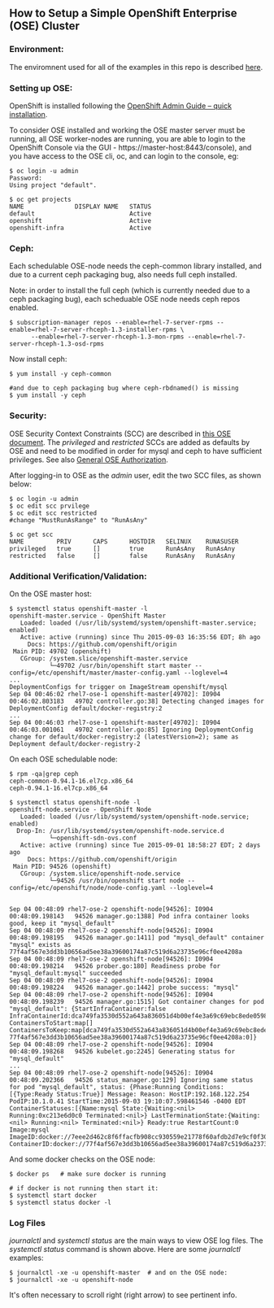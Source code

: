 ## How to Setup a Simple OpenShift Enterprise (OSE) Cluster

### Environment:
The enviromnent used for all of the examples in this repo is described [here](../ENV.md).

### Setting up OSE:
OpenShift is installed following the [OpenShift Admin Guide – quick installation](https://docs.openshift.com/enterprise/3.0/admin_guide/install/quick_install.html).

To consider OSE installed and working the OSE master server must be running, all OSE worker-nodes are running, you are able to login to the OpenShift Console via the GUI - https://master-host:8443/console), and you have access to the OSE cli, oc, and can login to the console, eg:

```
$ oc login -u admin
Password:
Using project "default".

$ oc get projects
NAME              DISPLAY NAME   STATUS
default                          Active
openshift                        Active
openshift-infra                  Active
```

### Ceph:
Each schedulable OSE-node needs the ceph-common library installed, and due to a current ceph packaging bug, also needs full ceph installed.

Note: in order to install the full ceph (which is currently needed due to a ceph packaging bug), each scheduable OSE node needs ceph repos enabled.

```
$ subscription-manager repos --enable=rhel-7-server-rpms --enable=rhel-7-server-rhceph-1.3-installer-rpms \
      --enable=rhel-7-server-rhceph-1.3-mon-rpms --enable=rhel-7-server-rhceph-1.3-osd-rpms
```

Now install ceph:

```
$ yum install -y ceph-common

#and due to ceph packaging bug where ceph-rbdnamed() is missing
$ yum install -y ceph
```

### Security:
OSE Security Context Constraints (SCC) are described in [this OSE document](https://docs.openshift.com/enterprise/3.0/architecture/additional_concepts/authorization.html#security-context-constraints). The *privileged* and *restricted* SCCs are added as defaults by OSE and need to be modified in order for mysql and ceph to have sufficient privileges. See also [General OSE Authorization](https://docs.openshift.com/enterprise/3.0/architecture/additional_concepts/authorization.html).

After logging-in to OSE as the *admin* user, edit the two SCC files, as shown below:

```
$ oc login -u admin
$ oc edit scc prvilege
$ oc edit scc restricted
#change "MustRunAsRange" to "RunAsAny"

$ oc get scc
NAME         PRIV      CAPS      HOSTDIR   SELINUX    RUNASUSER
privileged   true      []        true      RunAsAny   RunAsAny
restricted   false     []        false     RunAsAny   RunAsAny
```

### Additional Verification/Validation:

On the OSE master host:

```
$ systemctl status openshift-master -l
openshift-master.service - OpenShift Master
   Loaded: loaded (/usr/lib/systemd/system/openshift-master.service; enabled)
   Active: active (running) since Thu 2015-09-03 16:35:56 EDT; 8h ago
     Docs: https://github.com/openshift/origin
 Main PID: 49702 (openshift)
   CGroup: /system.slice/openshift-master.service
           └─49702 /usr/bin/openshift start master --config=/etc/openshift/master/master-config.yaml --loglevel=4
...
DeploymentConfigs for trigger on ImageStream openshift/mysql
Sep 04 00:46:02 rhel7-ose-1 openshift-master[49702]: I0904 00:46:02.803183   49702 controller.go:38] Detecting changed images for DeploymentConfig default/docker-registry:2
...
Sep 04 00:46:03 rhel7-ose-1 openshift-master[49702]: I0904 00:46:03.001061   49702 controller.go:85] Ignoring DeploymentConfig change for default/docker-registry:2 (latestVersion=2); same as Deployment default/docker-registry-2
```

On each OSE schedulable node:

```
$ rpm -qa|grep ceph
ceph-common-0.94.1-16.el7cp.x86_64
ceph-0.94.1-16.el7cp.x86_64
```

```
$ systemctl status openshift-node -l
openshift-node.service - OpenShift Node
   Loaded: loaded (/usr/lib/systemd/system/openshift-node.service; enabled)
  Drop-In: /usr/lib/systemd/system/openshift-node.service.d
           └─openshift-sdn-ovs.conf
   Active: active (running) since Tue 2015-09-01 18:58:27 EDT; 2 days ago
     Docs: https://github.com/openshift/origin
 Main PID: 94526 (openshift)
   CGroup: /system.slice/openshift-node.service
           └─94526 /usr/bin/openshift start node --config=/etc/openshift/node/node-config.yaml --loglevel=4


Sep 04 00:48:09 rhel7-ose-2 openshift-node[94526]: I0904 00:48:09.198143   94526 manager.go:1388] Pod infra container looks good, keep it "mysql_default"
Sep 04 00:48:09 rhel7-ose-2 openshift-node[94526]: I0904 00:48:09.198195   94526 manager.go:1411] pod "mysql_default" container "mysql" exists as 77f4af567e3dd3b10656ad5ee38a39600174a87c519d6a23735e96cf0ee4208a
Sep 04 00:48:09 rhel7-ose-2 openshift-node[94526]: I0904 00:48:09.198214   94526 prober.go:180] Readiness probe for "mysql_default:mysql" succeeded
Sep 04 00:48:09 rhel7-ose-2 openshift-node[94526]: I0904 00:48:09.198224   94526 manager.go:1442] probe success: "mysql"
Sep 04 00:48:09 rhel7-ose-2 openshift-node[94526]: I0904 00:48:09.198239   94526 manager.go:1515] Got container changes for pod "mysql_default": {StartInfraContainer:false InfraContainerId:dca749fa3530d552a643a836051d4b00ef4e3a69c69ebc8ede059848b3b27569 ContainersToStart:map[] ContainersToKeep:map[dca749fa3530d552a643a836051d4b00ef4e3a69c69ebc8ede059848b3b27569:-1 77f4af567e3dd3b10656ad5ee38a39600174a87c519d6a23735e96cf0ee4208a:0]}
Sep 04 00:48:09 rhel7-ose-2 openshift-node[94526]: I0904 00:48:09.198268   94526 kubelet.go:2245] Generating status for "mysql_default"
...
Sep 04 00:48:09 rhel7-ose-2 openshift-node[94526]: I0904 00:48:09.202366   94526 status_manager.go:129] Ignoring same status for pod "mysql_default", status: {Phase:Running Conditions:[{Type:Ready Status:True}] Message: Reason: HostIP:192.168.122.254 PodIP:10.1.0.41 StartTime:2015-09-03 19:10:07.598461546 -0400 EDT ContainerStatuses:[{Name:mysql State:{Waiting:<nil> Running:0xc213e6d0c0 Terminated:<nil>} LastTerminationState:{Waiting:<nil> Running:<nil> Terminated:<nil>} Ready:true RestartCount:0 Image:mysql ImageID:docker://7eee2d462c8f6ffacfb908cc930559e21778f60afdb2d7e9cf0f3025274d7ea8 ContainerID:docker://77f4af567e3dd3b10656ad5ee38a39600174a87c519d6a23735e96cf0ee4208a}]}
```

And some docker checks on the OSE node:

```
$ docker ps   # make sure docker is running

# if docker is not running then start it:
$ systemctl start docker
$ systemctl status docker -l
```

### Log Files
*journalctl* and *systemctl status* are the main ways to view OSE log files. The *systemctl status* command is shown above. Here are some *journalctl* examples:

```
$ journalctl -xe -u openshift-master  # and on the OSE node:
$ journalctl -xe -u openshift-node
```

It's often necessary to scroll right (right arrow) to see pertinent info.
